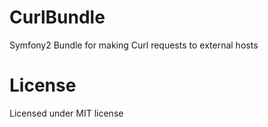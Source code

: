 CurlBundle
==========

Symfony2 Bundle for making Curl requests to external hosts

License
=======

Licensed under MIT license
